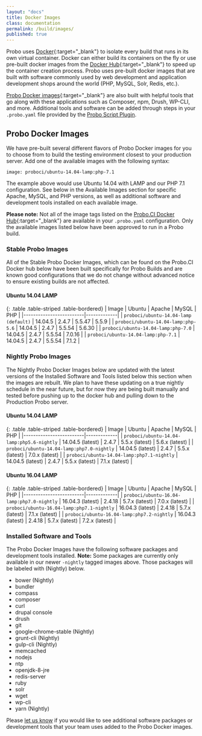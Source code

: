 ```yaml
---
layout: "docs"
title: Docker Images
class: documentation
permalink: /build/images/
published: true
---
```


Probo uses [Docker](https://www.docker.com/){:target="\_blank"} to isolate every build that runs in its own virtual container. Docker can either build its containers on the fly or use pre-built docker images from the [Docker Hub](https://hub.docker.com/){:target="\_blank"} to speed up the container creation process. Probo uses pre-built docker images that are built with software commonly used by web development and application development shops around the world (PHP, MySQL, Solr, Redis, etc.).

[Probo Docker images](https://hub.docker.com/u/proboci/){:target="\_blank"} are also built with helpful tools that go along with these applications such as Composer, npm, Drush, WP-CLI, and more. Additional tools and software can be added through steps in your `.probo.yaml` file provided by the [Probo Script Plugin](https://docs.probo.ci/plugins/script-plugin/).

## Probo Docker Images

We have pre-built several different flavors of Probo Docker images for you to choose from to build the testing environment closest to your production server. Add one of the available images with the following syntax:

    image: proboci/ubuntu-14.04-lamp:php-7.1

The example above would use Ubuntu 14.04 with LAMP and our PHP 7.1 configuration. See below in the Available Images section for specific Apache, MySQL, and PHP versions, as well as additional software and development tools installed on each available image.

**Please note:** Not all of the image tags listed on the [Probo.CI Docker Hub](https://hub.docker.com/u/proboci/){:target="\_blank"} are available in your `.probo.yaml` configuration. Only the available images listed below have been approved to run in a Probo build.

### Stable Probo Images

All of the Stable Probo Docker Images, which can be found on the Probo.CI Docker hub below have been built specifically for Probo Builds and are known good configurations that we do not change without advanced notice to ensure existing builds are not affected.

#### Ubuntu 14.04 LAMP

{: .table .table-striped .table-bordered}
| Image | Ubuntu | Apache | MySQL | PHP |
|-------------------------|-------------|
| `proboci/ubuntu-14.04-lamp (default)` | 14.04.5 | 2.4.7 |  5.5.47 | 5.5.9 |
| `proboci/ubuntu-14.04-lamp:php-5.6` | 14.04.5 | 2.4.7 | 5.5.54 | 5.6.30 |
| `proboci/ubuntu-14.04-lamp:php-7.0` | 14.04.5 | 2.4.7 | 5.5.54 | 7.0.16 |
| `proboci/ubuntu-14.04-lamp:php-7.1` | 14.04.5 | 2.4.7 | 5.5.54 | 7.1.2 |

### Nightly Probo Images

The Nightly Probo Docker Images below are updated with the latest versions of the Installed Software and Tools listed below this section when the images are rebuilt. We plan to have these updating on a true nightly schedule in the near future, but for now they are being built manually and tested before pushing up to the docker hub and pulling down to the Production Probo server.

#### Ubuntu 14.04 LAMP

{: .table .table-striped .table-bordered}
| Image | Ubuntu | Apache | MySQL | PHP |
|-------------------------|-------------|
| `proboci/ubuntu-14.04-lamp:php5.6-nightly` | 14.04.5 (latest) | 2.4.7 | 5.5.x (latest) | 5.6.x (latest) |
| `proboci/ubuntu-14.04-lamp:php7.0-nightly` | 14.04.5 (latest) | 2.4.7 | 5.5.x (latest) | 7.0.x (latest) |
| `proboci/ubuntu-14.04-lamp:php7.1-nightly` | 14.04.5 (latest) | 2.4.7 | 5.5.x (latest) | 7.1.x (latest) |

#### Ubuntu 16.04 LAMP

{: .table .table-striped .table-bordered}
| Image | Ubuntu | Apache | MySQL | PHP |
|-------------------------|-------------|
| `proboci/ubuntu-16.04-lamp:php7.0-nightly` | 16.04.3 (latest) | 2.4.18 | 5.7.x (latest) | 7.0.x (latest) |
| `proboci/ubuntu-16.04-lamp:php7.1-nightly` | 16.04.3 (latest) | 2.4.18 | 5.7.x (latest) | 7.1.x (latest) |
| `proboci/ubuntu-16.04-lamp:php7.2-nightly` | 16.04.3 (latest) | 2.4.18 | 5.7.x (latest) | 7.2.x (latest) |

### Installed Software and Tools

The Probo Docker Images have the following software packages and development tools installed. **Note:** Some packages are currently only available in our newer `-nightly` tagged images above. Those packages will be labeled with (Nightly) below.

- bower (Nightly)
- bundler
- compass
- composer
- curl
- drupal console
- drush
- git
- google-chrome-stable (Nightly)
- grunt-cli (Nightly)
- gulp-cli (Nightly)
- memcached
- nodejs
- ntp
- openjdk-8-jre
- redis-server
- ruby
- solr
- wget
- wp-cli
- yarn (Nightly)

Please [let us know](https://probo.ci/contact/) if you would like to see additional software packages or development tools that your team uses added to the Probo Docker images.
